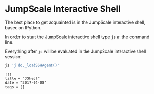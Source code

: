 # JumpScale Interactive Shell

The best place to get acquainted is in the JumpScale interactive shell, based on IPython.

In order to start the JumpScale interactive shell type `js` at the command line.

Everything after `js` will be evaluated in the JumpScale interactive shell session:

```python
js 'j.do._loadSSHAgent()'
```

```
!!!
title = "JShell"
date = "2017-04-08"
tags = []
```
